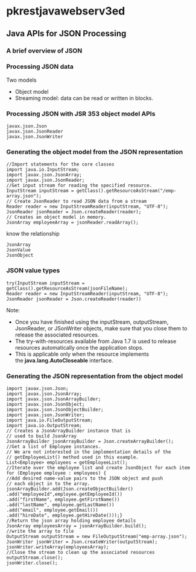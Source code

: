 # pkrestjavawebserv3ed
## Java APIs for JSON Processing
### A brief overview of JSON

### Processing JSON data
Two models
- Object model
- Streaming model: data can be read or written in blocks. 

### Processing JSON with JSR 353 object model APIs
```
javax.json.Json
javax.json.JsonReader
javax.json.JsonWriter
```

### Generating the object model from the JSON representation
```
//Import statements for the core classes 
import java.io.InputStream; 
import javax.json.JsonArray; 
import javax.json.JsonReader;   
//Get input stream for reading the specified resource. 
InputStream inputStream = getClass().getResourceAsStream("/emp-array.json"); 
// Create JsonReader to read JSON data from a stream  
Reader reader = new InputStreamReader(inputStream, "UTF-8"); 
JsonReader jsonReader = Json.createReader(reader); 
// Creates an object model in memory. 
JsonArray employeeArray = jsonReader.readArray(); 
```

know the relationship
```
JsonArray
JsonValue
JsonObject
```



### JSON value types
```
try(InputStream inputStream = getClass().getResourceAsStream(jsonFileName);
Reader reader = new InputStreamReader(inputStream, "UTF-8");            
JsonReader jsonReader = Json.createReader(reader))
```
Note:
- Once you have finished using the inputStream, outputStream, JsonReader, or JSonWriter objects, make sure that you close them to release the associated resources. 
- The try-with-resources available from Java 1.7 is used to release resources automatically once the application stops. 
- This is applicable only when the resource implements the __java.lang.AutoCloseable__ interface.



### Generating the JSON representation from the object model
```
import javax.json.Json; 
import javax.json.JsonArray; 
import javax.json.JsonArrayBuilder; 
import javax.json.JsonObject; 
import javax.json.JsonObjectBuilder; 
import javax.json.JsonWriter; 
import java.io.FileOutputStream; 
import java.io.OutputStream;   
// Creates a JsonArrayBuilder instance that is 
// used to build JsonArray 
JsonArrayBuilder jsonArrayBuilder = Json.createArrayBuilder();  
//Get a list of Employee instances. 
// We are not interested in the implementation details of the 
// getEmployeeList() method used in this example. 
List<Employee> employees = getEmployeeList();  
//Iterate over the employee list and create JsonObject for each item 
for (Employee employee : employees) {  
//Add desired name-value pairs to the JSON object and push 
// each object in to the array.   
jsonArrayBuilder.add(Json.createObjectBuilder()
.add("employeeId",employee.getEmployeeId())
.add("firstName", employee.getFirstName())
.add("lastName", employee.getLastName())
.add("email", employee.getEmail())
.add("hireDate", employee.getHireDate()));} 
//Return the json array holding employee details 
JsonArray employeesArray = jsonArrayBuilder.build();  
//write the array to file 
OutputStream outputStream = new FileOutputStream("emp-array.json"); 
JsonWriter jsonWriter = Json.createWriter(outputStream); 
jsonWriter.writeArray(employeesArray);  
//Close the stream to clean up the associated resources 
outputStream.close(); 
jsonWriter.close(); 
```
